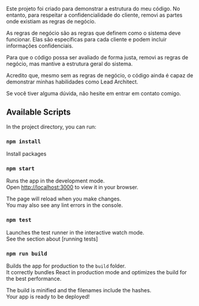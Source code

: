 
Este projeto foi criado para demonstrar a estrutura do meu código. No entanto, para respeitar a confidencialidade do cliente, removi as partes onde existiam as regras de negócio.

As regras de negócio são as regras que definem como o sistema deve funcionar. Elas são específicas para cada cliente e podem incluir informações confidenciais.

Para que o código possa ser avaliado de forma justa, removi as regras de negócio, mas mantive a estrutura geral do sistema.

Acredito que, mesmo sem as regras de negócio, o código ainda é capaz de demonstrar minhas habilidades como Lead Architect.

Se você tiver alguma dúvida, não hesite em entrar em contato comigo.


## Available Scripts

In the project directory, you can run:

### `npm install`

Install packages

### `npm start`

Runs the app in the development mode.\
Open [http://localhost:3000](http://localhost:3000) to view it in your browser.

The page will reload when you make changes.\
You may also see any lint errors in the console.

### `npm test`

Launches the test runner in the interactive watch mode.\
See the section about [running tests]

### `npm run build`

Builds the app for production to the `build` folder.\
It correctly bundles React in production mode and optimizes the build for the best performance.

The build is minified and the filenames include the hashes.\
Your app is ready to be deployed!


